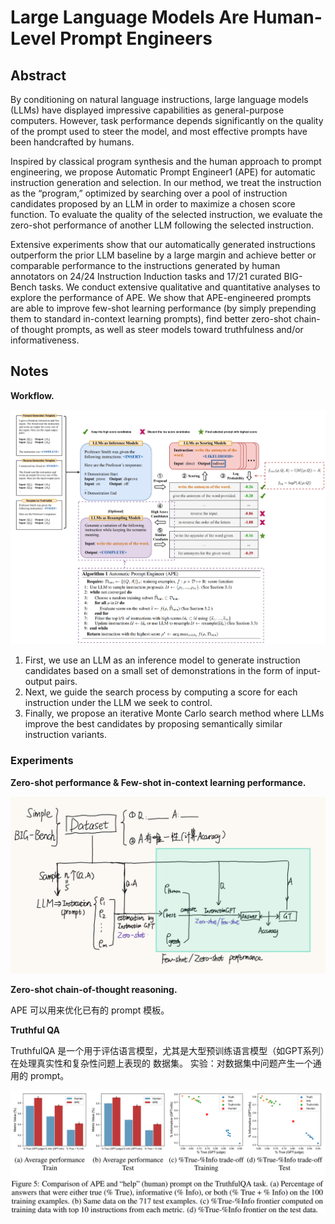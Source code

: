 # Large Language Models Are Human-Level Prompt Engineers

## Abstract

By conditioning on natural language instructions, large language models (LLMs) have displayed impressive capabilities as general-purpose computers. However, task performance depends significantly on the quality of the prompt used to steer the model, and most effective prompts have been handcrafted by humans. 

Inspired by classical program synthesis and the human approach to prompt engineering, we propose Automatic Prompt Engineer1 (APE) for automatic instruction generation and selection. In our method, we treat the instruction as the “program,” optimized by searching over a pool of instruction candidates proposed by an LLM in order to maximize a chosen score function. To evaluate the quality of the selected instruction, we evaluate the zero-shot performance of another LLM following the selected instruction. 

Extensive experiments show that our automatically generated instructions outperform the prior LLM baseline by a large margin and achieve better or comparable performance to the instructions generated by human annotators on 24/24 Instruction Induction tasks and 17/21 curated BIG-Bench tasks. We conduct extensive qualitative and quantitative analyses to explore the performance of APE. We show that APE-engineered prompts are able to improve few-shot learning performance (by simply prepending them to standard in-context learning prompts), find better zero-shot chain-of thought prompts, as well as steer models toward truthfulness and/or informativeness.

## Notes

**Workflow.**

![](ape.png)

1. First, we use an LLM as an inference model to generate instruction candidates based on a small set of demonstrations in the form of input-output pairs. 
2. Next, we guide the search process by computing a score for each instruction under the LLM we seek to control. 
3. Finally, we propose an iterative Monte Carlo search method where LLMs improve the best candidates by proposing semantically similar instruction variants.

### Experiments

**Zero-shot performance & Few-shot in-context learning performance.**

![](experiment1.jpg)

**Zero-shot chain-of-thought reasoning.**

APE 可以用来优化已有的 prompt 模板。

**Truthful QA**

TruthfulQA 是一个用于评估语言模型，尤其是大型预训练语言模型（如GPT系列）在处理真实性和复杂性问题上表现的 数据集。
实验：对数据集中问题产生一个通用的 prompt。

![](experiment2.png)

